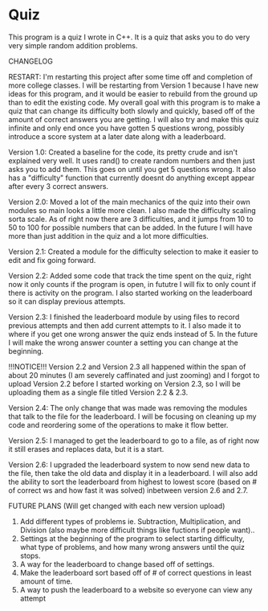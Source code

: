 # Quiz
This program is a quiz I wrote in C++. It is a quiz that asks you to do very very simple random addition problems.

CHANGELOG

RESTART: I'm restarting this project after some time off and completion of more college classes. I will be restarting from Version 1 because I have new ideas for this program, and it would be easier to rebuild from the ground up than to edit the existing code. My overall goal with this program is to make a quiz that can change its difficulty both slowly and quickly, based off of the amount of correct answers you are getting. I will also try and make this quiz infinite and only end once you have gotten 5 questions wrong, possibly introduce a score system at a later date along with a leaderboard.

Version 1.0: Created a baseline for the code, its pretty crude and isn't explained very well. It uses rand() to create random numbers and then just asks you to add them. This goes on until you get 5 questions wrong. It also has a "difficulty" function that currently doesnt do anything except appear after every 3 correct answers.

Version 2.0: Moved a lot of the main mechanics of the quiz into their own modules so main looks a little more clean. I also made the difficulty scaling sorta scale. As of right now there are 3 difficulties, and it jumps from 10 to 50 to 100 for possible numbers that can be added. In the future I will have more than just addition in the quiz and a lot more difficulties.

Version 2.1: Created a module for the difficulty selection to make it easier to edit and fix going forward.

Version 2.2: Added some code that track the time spent on the quiz, right now it only counts if the program is open, in fututre I will fix to only count if there is activity on the program. I also started working on the leaderboard so it can display previous attempts.

Version 2.3: I finished the leaderboard module by using files to record previous attempts and then add current attempts to it. I also made it to where if you get one wrong answer the quiz ends instead of 5. In the future I will make the wrong answer counter a setting you can change at the beginning.

!!!NOTICE!!! Version 2.2 and Version 2.3 all happened within the span of about 20 minutes (I am severely caffinated and just zooming) and I forgot to upload Version 2.2 before I started working on Version 2.3, so I will be uploading them as a single file titled Version 2.2 & 2.3.

Version 2.4: The only change that was made was removing the modules that talk to the file for the leaderboard. I will be focusing on cleaning up my code and reordering some of the operations to make it flow better.

Version 2.5: I managed to get the leaderboard to go to a file, as of right now it still erases and replaces data, but it is a start.

Version 2.6: I upgraded the leaderboard system to now send new data to the file, then take the old data and display it in a leaderboard. I will also add the ability to sort the leaderboard from highest to lowest score (based on # of correct ws and how fast it was solved) inbetween version 2.6 and 2.7.

FUTURE PLANS (Will get changed with each new version upload)

1. Add different types of problems ie. Subtraction, Multiplication, and Division (also maybe more difficult things like fuctions if people want)..
2. Settings at the beginning of the program to select starting difficulty, what type of problems, and how many wrong answers until the quiz stops.
3. A way for the leaderboard to change based off of settings.
4. Make the leaderboard sort based off of # of correct questions in least amount of time.
5. A way to push the leaderboard to a website so everyone can view any attempt
